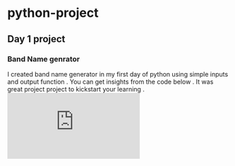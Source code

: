 # python-project
## Day 1 project 
### Band Name genrator
I created band name generator in my first day of python using simple inputs and output function . You can get insights from the code below . It was great project project to kickstart your learning . 
![alt text](https://github.com/Peterpaudel/python-project/blob/027330e798e89f4dacaddd4ee3d7235b7302bb94/day1%20band%20name%20generator.py)
